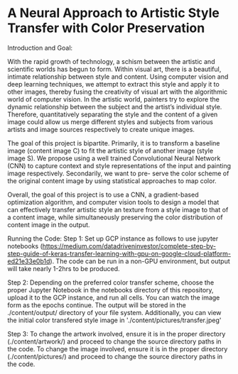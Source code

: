 # A Neural Approach to Artistic Style Transfer with Color Preservation

Introduction and Goal:

With the rapid growth of technology, a schism between the artistic and scientific worlds has begun to form. Within visual art, there is a beautiful, intimate relationship between style and content. Using computer vision and deep learning techniques, we attempt to extract this style and apply it to other images, thereby fusing the creativity of visual art with the algorithmic world of computer vision. In the artistic world, painters try to explore the dynamic relationship between the subject and the artist’s individual style. Therefore, quantitatively separating the style and the content of a given image could allow us merge different styles and subjects from various artists and image sources respectively to create unique images.

The goal of this project is bipartite. Primarily, it is to transform a baseline image (content image C) to fit the artistic style of another image (style image S). We propose using a well trained Convolutional Neural Network (CNN) to capture context and style representations of the input and painting image respectively. Secondarily, we want to pre- serve the color scheme of the original content image by using statistical approaches to map color.

Overall, the goal of this project is to use a CNN, a gradient-based optimization algorithm, and computer vision tools to design a model that can effectively transfer artistic style an texture from a style image to that of a content image, while simultaneously preserving the color distribution of content image in the output.


Running the Code: 
Step 1: Set up GCP instance as follows to use jupyter notebooks (https://medium.com/datadriveninvestor/complete-step-by-step-guide-of-keras-transfer-learning-with-gpu-on-google-cloud-platform-ed21e33e0b1d). The code can be run in a non-GPU environment, but output will take nearly 1-2hrs to be produced.

Step 2: Depending on the preferred color transfer scheme, choose the proper Jupyter Notebook in the notebooks directory of this repository, upload it to the GCP instance, and run all cells. You can watch the image form as the epochs continue. The output will be stored in the ./content/output/ directory of your file system. Additionally, you can view the initial color transfered style image in './content/pictures/transfer.jpeg'

Step 3: To change the artwork involved, ensure it is in the proper directory (./content/artwork/) and proceed to change the source directory paths in the code. To change the image involved, ensure it is in the proper directory (./content/pictures/) and proceed to change the source directory paths in the code.
